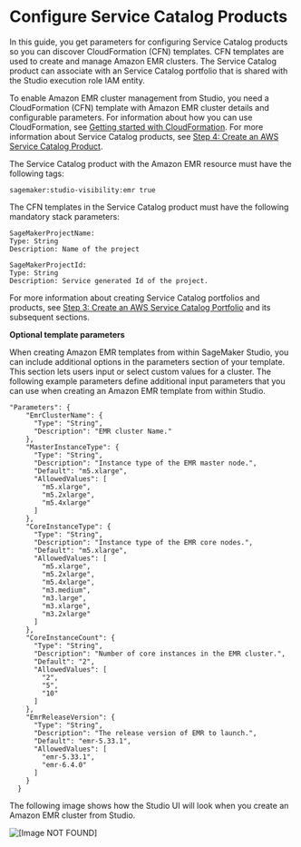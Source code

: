 # Configure Service Catalog Products<a name="configure-service-catalog-templates"></a>

In this guide, you get parameters for configuring Service Catalog products so you can discover CloudFormation \(CFN\) templates\. CFN templates are used to create and manage Amazon EMR clusters\. The Service Catalog product can associate with an Service Catalog portfolio that is shared with the Studio execution role IAM entity\.

To enable Amazon EMR cluster management from Studio, you need a CloudFormation \(CFN\) template with Amazon EMR cluster details and configurable parameters\. For information about how you can use CloudFormation, see [Getting started with CloudFormation](https://docs.aws.amazon.com/AWSCloudFormation/latest/UserGuide/GettingStarted.html)\. For more information about Service Catalog products, see [Step 4: Create an AWS Service Catalog Product](https://docs.aws.amazon.com/servicecatalog/latest/adminguide/getstarted-product.html)\.

The Service Catalog product with the Amazon EMR resource must have the following tags: 

```
sagemaker:studio-visibility:emr true
```

The CFN templates in the Service Catalog product must have the following mandatory stack parameters:

```
SageMakerProjectName:
Type: String
Description: Name of the project

SageMakerProjectId:
Type: String
Description: Service generated Id of the project.
```

For more information about creating Service Catalog portfolios and products, see [Step 3: Create an AWS Service Catalog Portfolio](https://docs.aws.amazon.com/servicecatalog/latest/adminguide/getstarted-portfolio.html) and its subsequent sections\.

**Optional template parameters**

When creating Amazon EMR templates from within SageMaker Studio, you can include additional options in the parameters section of your template\. This section lets users input or select custom values for a cluster\. The following example parameters define additional input parameters that you can use when creating an Amazon EMR template from within Studio\. 

```
"Parameters": {
    "EmrClusterName": {
      "Type": "String",
      "Description": "EMR cluster Name."
    },
    "MasterInstanceType": {
      "Type": "String",
      "Description": "Instance type of the EMR master node.",
      "Default": "m5.xlarge",
      "AllowedValues": [
        "m5.xlarge",
        "m5.2xlarge",
        "m5.4xlarge"
      ]
    },
    "CoreInstanceType": {
      "Type": "String",
      "Description": "Instance type of the EMR core nodes.",
      "Default": "m5.xlarge",
      "AllowedValues": [
        "m5.xlarge",
        "m5.2xlarge",
        "m5.4xlarge",
        "m3.medium",
        "m3.large",
        "m3.xlarge",
        "m3.2xlarge"
      ]
    },
    "CoreInstanceCount": {
      "Type": "String",
      "Description": "Number of core instances in the EMR cluster.",
      "Default": "2",
      "AllowedValues": [
        "2",
        "5",
        "10"
      ]
    },
    "EmrReleaseVersion": {
      "Type": "String",
      "Description": "The release version of EMR to launch.",
      "Default": "emr-5.33.1",
      "AllowedValues": [
        "emr-5.33.1",
        "emr-6.4.0"
      ]
    }
  }
```

The following image shows how the Studio UI will look when you create an Amazon EMR cluster from Studio\. 

![\[Image NOT FOUND\]](http://docs.aws.amazon.com/sagemaker/latest/dg/images/emr-create-cluster-details-service-catalog.png)